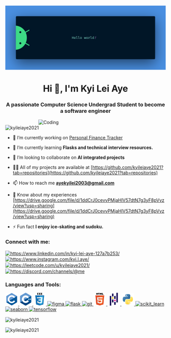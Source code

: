 ![MasterHead](https://raw.githubusercontent.com/ahmadhassan7/ahmadhassan7/master/resources/banner.png)
<h1 align="center">Hi 👋, I'm Kyi Lei Aye</h1>
<h3 align="center">A passionate Computer Science Undergrad Student to become a software engineer</h3>
<img align="right" alt="Coding" width="400" src="https://encrypted-tbn0.gstatic.com/images?q=tbn:ANd9GcTB8FvvXjYKhSP2cASxq3YT4X9bT0MNc6W-UA&s">

<p align="left"> <img src="https://komarev.com/ghpvc/?username=kyileiaye2021&label=Profile%20views&color=0e75b6&style=flat" alt="kyileiaye2021" /> </p>

- 🔭 I’m currently working on [Personal Finance Tracker](https://github.com/kyileiaye2021/Personal_Finance_Tracker)

- 🌱 I’m currently learning **Flasks and technical interview resources.**

- 👯 I’m looking to collaborate on **AI integrated projects**

- 👨‍💻 All of my projects are available at [https://github.com/kyileiaye2021?tab=repositories](https://github.com/kyileiaye2021?tab=repositories)

- 📫 How to reach me **ayekyilei2003@gmail.com**

- 📄 Know about my experiences [https://drive.google.com/file/d/1ddCrJ0cevvPMjaHlV57dtN7g3yF8pVvz/view?usp=sharing](https://drive.google.com/file/d/1ddCrJ0cevvPMjaHlV57dtN7g3yF8pVvz/view?usp=sharing)

- ⚡ Fun fact **I enjoy ice-skating and sudoku.**

<h3 align="left">Connect with me:</h3>
<p align="left">
<a href="https://linkedin.com/in/https://www.linkedin.com/in/kyi-lei-aye-127a7b253/" target="blank"><img align="center" src="https://raw.githubusercontent.com/rahuldkjain/github-profile-readme-generator/master/src/images/icons/Social/linked-in-alt.svg" alt="https://www.linkedin.com/in/kyi-lei-aye-127a7b253/" height="30" width="40" /></a>
<a href="https://instagram.com/https://www.instagram.com/kyi.l.aye/" target="blank"><img align="center" src="https://raw.githubusercontent.com/rahuldkjain/github-profile-readme-generator/master/src/images/icons/Social/instagram.svg" alt="https://www.instagram.com/kyi.l.aye/" height="30" width="40" /></a>
<a href="https://www.leetcode.com/https://leetcode.com/u/kyileiaye2021/" target="blank"><img align="center" src="https://raw.githubusercontent.com/rahuldkjain/github-profile-readme-generator/master/src/images/icons/Social/leet-code.svg" alt="https://leetcode.com/u/kyileiaye2021/" height="30" width="40" /></a>
<a href="https://discord.gg/https://discord.com/channels/@me" target="blank"><img align="center" src="https://raw.githubusercontent.com/rahuldkjain/github-profile-readme-generator/master/src/images/icons/Social/discord.svg" alt="https://discord.com/channels/@me" height="30" width="40" /></a>
</p>

<h3 align="left">Languages and Tools:</h3>
<p align="left"> <a href="https://www.cprogramming.com/" target="_blank" rel="noreferrer"> <img src="https://raw.githubusercontent.com/devicons/devicon/master/icons/c/c-original.svg" alt="c" width="40" height="40"/> </a> <a href="https://www.w3schools.com/cpp/" target="_blank" rel="noreferrer"> <img src="https://raw.githubusercontent.com/devicons/devicon/master/icons/cplusplus/cplusplus-original.svg" alt="cplusplus" width="40" height="40"/> </a> <a href="https://www.w3schools.com/css/" target="_blank" rel="noreferrer"> <img src="https://raw.githubusercontent.com/devicons/devicon/master/icons/css3/css3-original-wordmark.svg" alt="css3" width="40" height="40"/> </a> <a href="https://www.figma.com/" target="_blank" rel="noreferrer"> <img src="https://www.vectorlogo.zone/logos/figma/figma-icon.svg" alt="figma" width="40" height="40"/> </a> <a href="https://flask.palletsprojects.com/" target="_blank" rel="noreferrer"> <img src="https://www.vectorlogo.zone/logos/pocoo_flask/pocoo_flask-icon.svg" alt="flask" width="40" height="40"/> </a> <a href="https://git-scm.com/" target="_blank" rel="noreferrer"> <img src="https://www.vectorlogo.zone/logos/git-scm/git-scm-icon.svg" alt="git" width="40" height="40"/> </a> <a href="https://www.w3.org/html/" target="_blank" rel="noreferrer"> <img src="https://raw.githubusercontent.com/devicons/devicon/master/icons/html5/html5-original-wordmark.svg" alt="html5" width="40" height="40"/> </a> <a href="https://pandas.pydata.org/" target="_blank" rel="noreferrer"> <img src="https://raw.githubusercontent.com/devicons/devicon/2ae2a900d2f041da66e950e4d48052658d850630/icons/pandas/pandas-original.svg" alt="pandas" width="40" height="40"/> </a> <a href="https://www.python.org" target="_blank" rel="noreferrer"> <img src="https://raw.githubusercontent.com/devicons/devicon/master/icons/python/python-original.svg" alt="python" width="40" height="40"/> </a> <a href="https://scikit-learn.org/" target="_blank" rel="noreferrer"> <img src="https://upload.wikimedia.org/wikipedia/commons/0/05/Scikit_learn_logo_small.svg" alt="scikit_learn" width="40" height="40"/> </a> <a href="https://seaborn.pydata.org/" target="_blank" rel="noreferrer"> <img src="https://seaborn.pydata.org/_images/logo-mark-lightbg.svg" alt="seaborn" width="40" height="40"/> </a> <a href="https://www.tensorflow.org" target="_blank" rel="noreferrer"> <img src="https://www.vectorlogo.zone/logos/tensorflow/tensorflow-icon.svg" alt="tensorflow" width="40" height="40"/> </a> </p>

<p><img align="center" src="https://github-readme-stats.vercel.app/api/top-langs?username=kyileiaye2021&show_icons=true&locale=en&layout=compact" alt="kyileiaye2021" /></p>

<p><img align="center" src="https://github-readme-streak-stats.herokuapp.com/?user=kyileiaye2021&" alt="kyileiaye2021" /></p>
